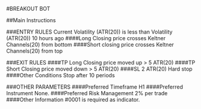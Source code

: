 #BREAKOUT BOT


##Main Instructions
 
###ENTRY RULES
Current Volatility (ATR(20)) is less than Volatility (ATR(20)) 10 hours ago
####Long
Closing price crosses Keltner Channels(20) from bottom
####Short
closing price crosses Keltner Channels(20) from top

###EXIT RULES
####TP Long
Closing price moved up > 5 ATR(20)
####TP Short
Closing price moved down > 5 ATR(20)
####SL 
2 ATR(20) Hard stop
####Other Conditions
Stop after 10 periods

###OTHER PARAMETERS
####Preferred Timeframe
H1
####Preferred Instrument
None.
####Preferred Risk Management
2% per trade
####Other Information
\#0001 is required as indicator.